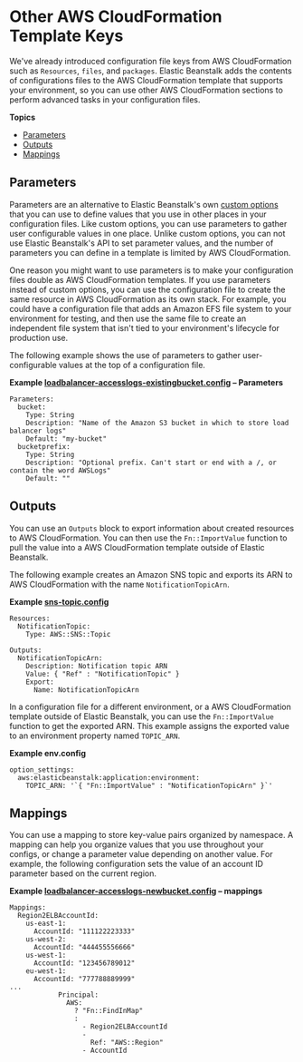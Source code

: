 # Other AWS CloudFormation Template Keys<a name="ebextensions-otherkeys"></a>

We've already introduced configuration file keys from AWS CloudFormation such as `Resources`, `files`, and `packages`\. Elastic Beanstalk adds the contents of configurations files to the AWS CloudFormation template that supports your environment, so you can use other AWS CloudFormation sections to perform advanced tasks in your configuration files\.

**Topics**
+ [Parameters](#ebextensions-otherkeys-parameters)
+ [Outputs](#ebextensions-otherkeys-outputs)
+ [Mappings](#ebextensions-otherkeys-mappings)

## Parameters<a name="ebextensions-otherkeys-parameters"></a>

Parameters are an alternative to Elastic Beanstalk's own [custom options](configuration-options-custom.md) that you can use to define values that you use in other places in your configuration files\. Like custom options, you can use parameters to gather user configurable values in one place\. Unlike custom options, you can not use Elastic Beanstalk's API to set parameter values, and the number of parameters you can define in a template is limited by AWS CloudFormation\.

One reason you might want to use parameters is to make your configuration files double as AWS CloudFormation templates\. If you use parameters instead of custom options, you can use the configuration file to create the same resource in AWS CloudFormation as its own stack\. For example, you could have a configuration file that adds an Amazon EFS file system to your environment for testing, and then use the same file to create an independent file system that isn't tied to your environment's lifecycle for production use\.

The following example shows the use of parameters to gather user\-configurable values at the top of a configuration file\.

**Example [loadbalancer\-accesslogs\-existingbucket\.config](https://github.com/awsdocs/elastic-beanstalk-samples/tree/master/configuration-files/aws-provided/resource-configuration/loadbalancer-accesslogs-existingbucket.config) – Parameters**  

```
Parameters:
  bucket:
    Type: String
    Description: "Name of the Amazon S3 bucket in which to store load balancer logs"
    Default: "my-bucket"
  bucketprefix:
    Type: String
    Description: "Optional prefix. Can't start or end with a /, or contain the word AWSLogs"
    Default: ""
```

## Outputs<a name="ebextensions-otherkeys-outputs"></a>

You can use an `Outputs` block to export information about created resources to AWS CloudFormation\. You can then use the `Fn::ImportValue` function to pull the value into a AWS CloudFormation template outside of Elastic Beanstalk\.

The following example creates an Amazon SNS topic and exports its ARN to AWS CloudFormation with the name `NotificationTopicArn`\.

**Example [sns\-topic\.config](https://github.com/awsdocs/elastic-beanstalk-samples/tree/master/configuration-files/aws-provided/resource-configuration/sns-topic.config)**  

```
Resources:
  NotificationTopic:
    Type: AWS::SNS::Topic

Outputs:
  NotificationTopicArn:
    Description: Notification topic ARN
    Value: { "Ref" : "NotificationTopic" }
    Export:
      Name: NotificationTopicArn
```

In a configuration file for a different environment, or a AWS CloudFormation template outside of Elastic Beanstalk, you can use the `Fn::ImportValue` function to get the exported ARN\. This example assigns the exported value to an environment property named `TOPIC_ARN`\.

**Example env\.config**  

```
option_settings:
  aws:elasticbeanstalk:application:environment:
    TOPIC_ARN: '`{ "Fn::ImportValue" : "NotificationTopicArn" }`'
```

## Mappings<a name="ebextensions-otherkeys-mappings"></a>

You can use a mapping to store key\-value pairs organized by namespace\. A mapping can help you organize values that you use throughout your configs, or change a parameter value depending on another value\. For example, the following configuration sets the value of an account ID parameter based on the current region\.

**Example [loadbalancer\-accesslogs\-newbucket\.config](https://github.com/awsdocs/elastic-beanstalk-samples/tree/master/configuration-files/aws-provided/resource-configuration/loadbalancer-accesslogs-newbucket.config) – mappings**  

```
Mappings: 
  Region2ELBAccountId: 
    us-east-1: 
      AccountId: "111122223333"
    us-west-2: 
      AccountId: "444455556666"
    us-west-1: 
      AccountId: "123456789012"
    eu-west-1: 
      AccountId: "777788889999"
...
            Principal: 
              AWS: 
                ? "Fn::FindInMap"
                : 
                  - Region2ELBAccountId
                  - 
                    Ref: "AWS::Region"
                  - AccountId
```